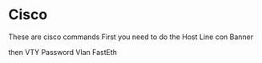 # Cisco
These are cisco commands
First you need to do the 
Host
Line con
Banner

then
VTY Password
Vlan
FastEth
